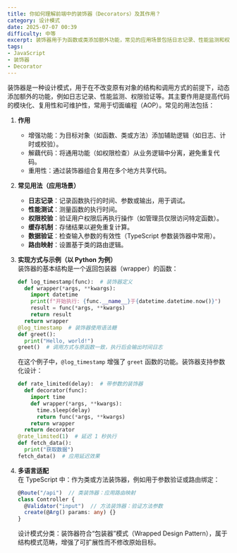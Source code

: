 ```yaml
---
title: 你如何理解前端中的装饰器（Decorators）及其作用？
category: 设计模式
date: 2025-07-07 00:39
difficulty: 中等
excerpt: 装饰器用于为函数或类添加额外功能，常见的应用场景包括日志记录、性能监测和权限验证。
tags:
- JavaScript
- 装饰器
- Decorator
---
```

装饰器是一种设计模式，用于在不改变原有对象的结构和调用方式的前提下，动态添加额外的功能，例如日志记录、性能监测、权限验证等。其主要作用是提高代码的模块化、复用性和可维护性，常用于切面编程（AOP）。常见的用法包括：  

1. **作用**  
   - 增强功能：为目标对象（如函数、类或方法）添加辅助逻辑（如日志、计时或校验）。  
   - 解藕代码：将通用功能（如权限检查）从业务逻辑中分离，避免重复代码。  
   - 重用性：通过装饰器组合复用在多个地方共享代码。  

2. **常见用法（应用场景）**  
   - **日志记录**：记录函数执行的时间、参数或输出，用于调试。  
   - **性能测试**：测量函数的执行时间。  
   - **权限校验**：验证用户权限后再执行操作（如管理员仅限访问特定函数）。  
   - **缓存机制**：存储结果以避免重复计算。  
   - **数据验证**：检查输入参数的有效性（TypeScript 参数装饰器中常用）。  
   - **路由映射**：设置基于类的路由逻辑。  

3. **实现方式与示例（以 Python 为例）**  
   装饰器的基本结构是一个返回包装器（wrapper）的函数：  
   ```python  
   def log_timestamp(func):  # 装饰器定义
     def wrapper(*args, **kwargs):  
       import datetime
       print(f"开始执行: {func.__name__}于{datetime.datetime.now()}")
       result = func(*args, **kwargs)  
       return result  
     return wrapper  
   @log_timestamp  # 装饰器使用语法糖
   def greet():  
     print("Hello, world!")  
   greet()  # 调用方式与原函数一致，执行后会输出时间日志
   ```  
   在这个例子中，`@log_timestamp` 增强了 `greet` 函数的功能。装饰器支持参数化设计：  
   ```python  
   def rate_limited(delay):  # 带参数的装饰器  
     def decorator(func):  
       import time  
       def wrapper(*args, **kwargs):  
         time.sleep(delay)  
         return func(*args, **kwargs)  
       return wrapper  
     return decorator  
   @rate_limited(1)  # 延迟 1 秒执行  
   def fetch_data():  
     print("获取数据")  
   fetch_data()  # 应用延迟效果 
   ```  
   
4. **多语言适配**  
   在 TypeScript 中：作为类或方法装饰器，例如用于参数验证或路由绑定：  
   ```typescript  
   @Route("/api")  // 类装饰器：应用路由映射
   class Controller {
     @Validator("input")  // 方法装饰器：验证方法参数
     create(@Arg() params: any) {}
   }  
   ```  
   设计模式分类：装饰器符合“包装器”模式（Wrapped Design Pattern），属于结构模式范畴，增强了可扩展性而不修改原始目标。
